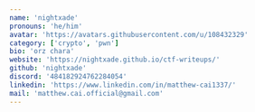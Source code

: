 ```yaml
---
name: 'nightxade'
pronouns: 'he/him'
avatar: 'https://avatars.githubusercontent.com/u/108432329'
category: ['crypto', 'pwn']
bio: 'orz chara'
website: 'https://nightxade.github.io/ctf-writeups/'
github: 'nightxade'
discord: '484182924762284054'
linkedin: 'https://www.linkedin.com/in/matthew-cai1337/'
mail: 'matthew.cai.official@gmail.com'
---
```

